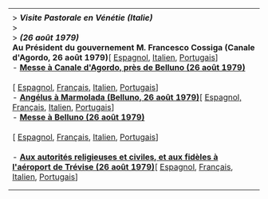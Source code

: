 |     |
| --- |
|  |
| > ***Visite Pastorale en Vénétie (Italie)***<br>> <br>> ***(26 août 1979)***<br>**Au Président du gouvernement M. Francesco Cossiga (Canale d'Agordo, 26 août 1979)**[ [Espagnol](/content/john-paul-ii/es/speeches/1979/august/documents/hf_jp-ii_spe_19790826_canale-d-agordo.html), [Italien](/content/john-paul-ii/it/speeches/1979/august/documents/hf_jp-ii_spe_19790826_canale-d-agordo.html), [Portugais](/content/john-paul-ii/pt/speeches/1979/august/documents/hf_jp-ii_spe_19790826_canale-d-agordo.html)]<br>- **[Messe à Canale d'Agordo, près de Belluno (26 août 1979)](/content/john-paul-ii/fr/homilies/1979/documents/hf_jp-ii_hom_19790826_canale-d-agordo.html)**<br>  <br>  [ [Espagnol](/content/john-paul-ii/es/homilies/1979/documents/hf_jp-ii_hom_19790826_canale-d-agordo.html), [Français](/content/john-paul-ii/fr/homilies/1979/documents/hf_jp-ii_hom_19790826_canale-d-agordo.html), [Italien](/content/john-paul-ii/it/homilies/1979/documents/hf_jp-ii_hom_19790826_canale-d-agordo.html), [Portugais](/content/john-paul-ii/pt/homilies/1979/documents/hf_jp-ii_hom_19790826_canale-d-agordo.html)] <br>- **[Angélus à Marmolada (Belluno, 26 août 1979)](/content/john-paul-ii/fr/travels/sub_index1979/documents/hf_jp-ii_ang_19790826.html)**[ [Espagnol,](/content/john-paul-ii/es/angelus/1979/documents/hf_jp-ii_ang_19790826.html) [Français](/content/john-paul-ii/fr/travels/sub_index1979/documents/hf_jp-ii_ang_19790826.html), [Italien](/content/john-paul-ii/it/angelus/1979/documents/hf_jp-ii_ang_19790826.html), [Portugais](/content/john-paul-ii/pt/angelus/1979/documents/hf_jp-ii_ang_19790826.html)]<br>- **[Messe à Belluno (26 août 1979)](/content/john-paul-ii/fr/homilies/1979/documents/hf_jp-ii_hom_19790826_belluno.html)**<br>  <br>  [ [Espagnol](/content/john-paul-ii/es/homilies/1979/documents/hf_jp-ii_hom_19790826_belluno.html), [Français](/content/john-paul-ii/fr/homilies/1979/documents/hf_jp-ii_hom_19790826_belluno.html), [Italien](/content/john-paul-ii/it/homilies/1979/documents/hf_jp-ii_hom_19790826_belluno.html), [Portugais](/content/john-paul-ii/pt/homilies/1979/documents/hf_jp-ii_hom_19790826_belluno.html)] <br>  <br>- **[Aux autorités religieuses et civiles, et aux fidèles à l'aéroport de Trévise (26 août 1979)](/content/john-paul-ii/fr/speeches/1979/august/documents/hf_jp-ii_spe_19790826_treviso.html)**[ [Espagnol](/content/john-paul-ii/es/speeches/1979/august/documents/hf_jp-ii_spe_19790826_treviso.html), [Français](/content/john-paul-ii/fr/speeches/1979/august/documents/hf_jp-ii_spe_19790826_treviso.html), [Italien](/content/john-paul-ii/it/speeches/1979/august/documents/hf_jp-ii_spe_19790826_treviso.html), [Portugais](/content/john-paul-ii/pt/speeches/1979/august/documents/hf_jp-ii_spe_19790826_treviso.html)] |
|  |
|  |